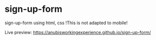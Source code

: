 # sign-up-form
sign-up-form using html, css
!This is not adapted to mobile!

Live preview: https://anubisworkingexperience.github.io/sign-up-form/